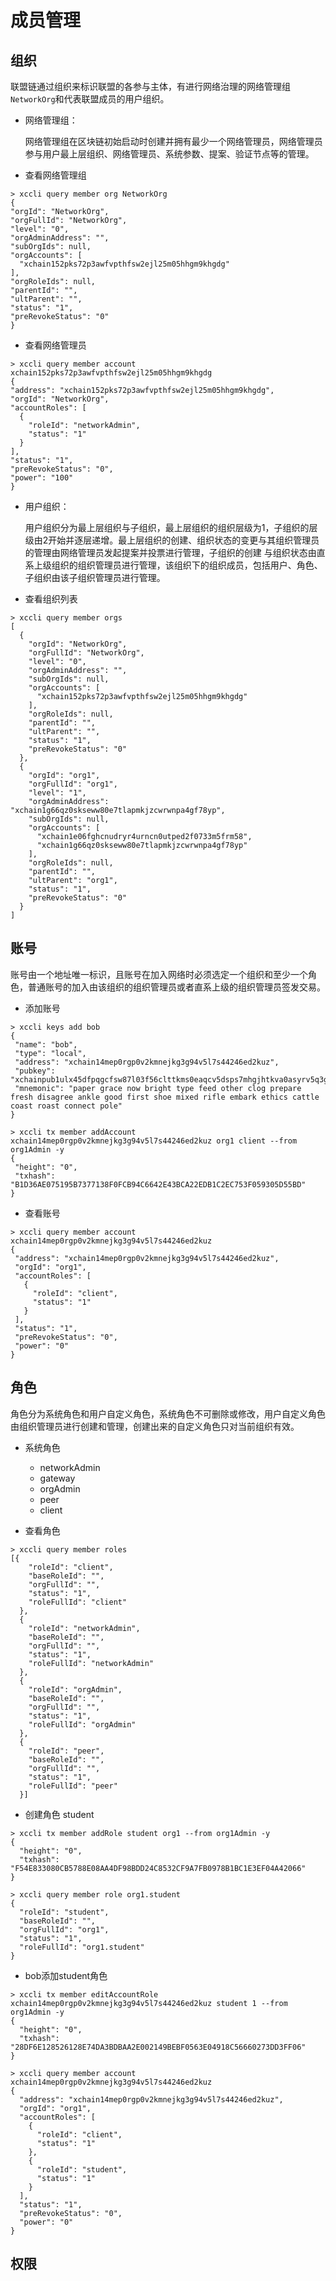 # 成员管理

## 组织
联盟链通过组织来标识联盟的各参与主体，有进行网络治理的网络管理组`NetworkOrg`和代表联盟成员的用户组织。
- 网络管理组：

  网络管理组在区块链初始启动时创建并拥有最少一个网络管理员，网络管理员参与用户最上层组织、网络管理员、系统参数、提案、验证节点等的管理。
- 查看网络管理组
```shell script
> xccli query member org NetworkOrg
{
"orgId": "NetworkOrg",
"orgFullId": "NetworkOrg",
"level": "0",
"orgAdminAddress": "",
"subOrgIds": null,
"orgAccounts": [
  "xchain152pks72p3awfvpthfsw2ejl25m05hhgm9khgdg"
],
"orgRoleIds": null,
"parentId": "",
"ultParent": "",
"status": "1",
"preRevokeStatus": "0"
}
```
- 查看网络管理员 
```shell script
> xccli query member account xchain152pks72p3awfvpthfsw2ejl25m05hhgm9khgdg
{
"address": "xchain152pks72p3awfvpthfsw2ejl25m05hhgm9khgdg",
"orgId": "NetworkOrg",
"accountRoles": [
  {
    "roleId": "networkAdmin",
    "status": "1"
  }
],
"status": "1",
"preRevokeStatus": "0",
"power": "100"
}
```

- 用户组织：
       
   用户组织分为最上层组织与子组织，最上层组织的组织层级为1，子组织的层级由2开始并逐层递增。最上层组织的创建、组织状态的变更与其组织管理员的管理由网络管理员发起提案并投票进行管理，子组织的创建
   与组织状态由直系上级组织的组织管理员进行管理，该组织下的组织成员，包括用户、角色、子组织由该子组织管理员进行管理。
   
- 查看组织列表
```shell script
> xccli query member orgs
[
  {
    "orgId": "NetworkOrg",
    "orgFullId": "NetworkOrg",
    "level": "0",
    "orgAdminAddress": "",
    "subOrgIds": null,
    "orgAccounts": [
      "xchain152pks72p3awfvpthfsw2ejl25m05hhgm9khgdg"
    ],
    "orgRoleIds": null,
    "parentId": "",
    "ultParent": "",
    "status": "1",
    "preRevokeStatus": "0"
  },
  {
    "orgId": "org1",
    "orgFullId": "org1",
    "level": "1",
    "orgAdminAddress": "xchain1g66qz0skseww80e7tlapmkjzcwrwnpa4gf78yp",
    "subOrgIds": null,
    "orgAccounts": [
      "xchain1e06fghcnudryr4urncn0utped2f0733m5frm58",
      "xchain1g66qz0skseww80e7tlapmkjzcwrwnpa4gf78yp"
    ],
    "orgRoleIds": null,
    "parentId": "",
    "ultParent": "org1",
    "status": "1",
    "preRevokeStatus": "0"
  }
]
```
## 账号
   
账号由一个地址唯一标识，且账号在加入网络时必须选定一个组织和至少一个角色，普通账号的加入由该组织的组织管理员或者直系上级的组织管理员签发交易。
- 添加账号
```shell script
> xccli keys add bob
{
 "name": "bob",
 "type": "local",
 "address": "xchain14mep0rgp0v2kmnejkg3g94v5l7s44246ed2kuz",
 "pubkey": "xchainpub1ulx45dfpqgcfsw87l03f56clttkms0eaqcv5dsps7mhgjhtkva0asyrv5q3gkrv9ple",
 "mnemonic": "paper grace now bright type feed other clog prepare fresh disagree ankle good first shoe mixed rifle embark ethics cattle coast roast connect pole"
}

> xccli tx member addAccount xchain14mep0rgp0v2kmnejkg3g94v5l7s44246ed2kuz org1 client --from org1Admin -y
{
 "height": "0",
 "txhash": "B1D36AE075195B7377138F0FCB94C6642E43BCA22EDB1C2EC753F059305D55BD"
}

```     
- 查看账号
```shell script
> xccli query member account xchain14mep0rgp0v2kmnejkg3g94v5l7s44246ed2kuz
{
 "address": "xchain14mep0rgp0v2kmnejkg3g94v5l7s44246ed2kuz",
 "orgId": "org1",
 "accountRoles": [
   {
     "roleId": "client",
     "status": "1"
   }
 ],
 "status": "1",
 "preRevokeStatus": "0",
 "power": "0"
}
```                           
## 角色

角色分为系统角色和用户自定义角色，系统角色不可删除或修改，用户自定义角色由组织管理员进行创建和管理，创建出来的自定义角色只对当前组织有效。

- 系统角色
  - networkAdmin
  - gateway
  - orgAdmin
  - peer
  - client

- 查看角色
```shell script
> xccli query member roles
[{
    "roleId": "client",
    "baseRoleId": "",
    "orgFullId": "",
    "status": "1",
    "roleFullId": "client"
  },
  {
    "roleId": "networkAdmin",
    "baseRoleId": "",
    "orgFullId": "",
    "status": "1",
    "roleFullId": "networkAdmin"
  },
  {
    "roleId": "orgAdmin",
    "baseRoleId": "",
    "orgFullId": "",
    "status": "1",
    "roleFullId": "orgAdmin"
  },
  {
    "roleId": "peer",
    "baseRoleId": "",
    "orgFullId": "",
    "status": "1",
    "roleFullId": "peer"
  }]
```
- 创建角色 student
```shell script
> xccli tx member addRole student org1 --from org1Admin -y
{
  "height": "0",
  "txhash": "F54E833080CB5788E08AA4DF98BDD24C8532CF9A7FB0978B1BC1E3EF04A42066"
}

> xccli query member role org1.student
{
  "roleId": "student",
  "baseRoleId": "",
  "orgFullId": "org1",
  "status": "1",
  "roleFullId": "org1.student"
}
```

- bob添加student角色 
```shell script
> xccli tx member editAccountRole xchain14mep0rgp0v2kmnejkg3g94v5l7s44246ed2kuz student 1 --from org1Admin -y
{
  "height": "0",
  "txhash": "28DF6E128526128E74DA3BDBAA2E002149BEBF0563E04918C56660273DD3FF06"
}

> xccli query member account xchain14mep0rgp0v2kmnejkg3g94v5l7s44246ed2kuz
{
  "address": "xchain14mep0rgp0v2kmnejkg3g94v5l7s44246ed2kuz",
  "orgId": "org1",
  "accountRoles": [
    {
      "roleId": "client",
      "status": "1"
    },
    {
      "roleId": "student",
      "status": "1"
    }
  ],
  "status": "1",
  "preRevokeStatus": "0",
  "power": "0"
}
```

## 权限